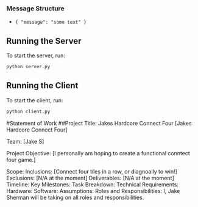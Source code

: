### Message Structure
- `{ "message": "some text" }`

## Running the Server
To start the server, run:
```bash
python server.py
```

## Running the Client
To start the client, run:
```bash
python client.py
```




#Statement of Work
##Project Title: Jakes Hardcore Connect Four
[Jakes Hardcore Connect Four]

Team:
[Jake S]

Project Objective:
[I personally am hoping to create a functional conntect four game.]

Scope:
Inclusions:
[Connect four tiles in a row, or diagnoally to win!]
Exclusions:
[N/A at the moment]
Deliverables:
[N/A at the moment]
Timeline:
Key Milestones:
Task Breakdown:
Technical Requirements:
Hardware:
Software:
Assumptions:
Roles and Responsibilities:
I, Jake Sherman will be taking on all roles and responsibilities.
